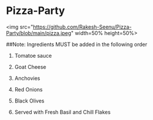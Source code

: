 # Pizza-Party

<img src="https://github.com/Rakesh-Seenu/Pizza-Party/blob/main/pizza.jpeg" width=50% height=50%>

##Note: Ingredients MUST be added in the following order

1. Tomatoe sauce
   
2. Goat Cheese

3. Anchovies

4. Red Onions

5. Black Olives

6. Served with Fresh Basil and Chill Flakes
